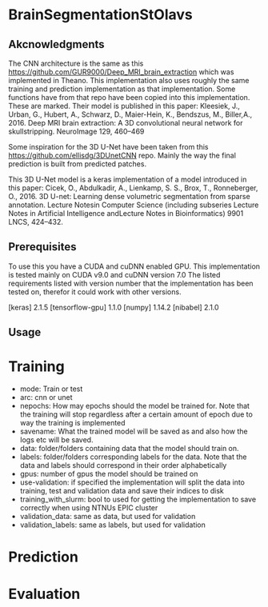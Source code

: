 # BrainSegmentationStOlavs
## Akcnowledgments
The CNN architecture is the same as this https://github.com/GUR9000/Deep_MRI_brain_extraction which was implemented in Theano. This implementation also uses roughly the same training and prediction implementation as that implementation. Some functions have from that repo have been copied into this implementation. These are marked. Their model is published in this paper:
Kleesiek, J., Urban, G., Hubert, A., Schwarz, D., Maier-Hein, K., Bendszus, M., Biller,A.,  2016.  Deep  MRI  brain  extraction:  A  3D  convolutional  neural  network  for  skullstripping. NeuroImage 129, 460–469

Some inspiration for the 3D U-Net have been taken from this https://github.com/ellisdg/3DUnetCNN repo. Mainly the way the final prediction is built from predicted patches.

This 3D U-Net model is a keras implementation of a model introduced in this paper:
Cicek, ̈O.,  Abdulkadir,  A.,  Lienkamp,  S.  S.,  Brox,  T.,  Ronneberger,  O.,  2016.  3D  U-net:  Learning dense volumetric segmentation from sparse annotation. Lecture Notesin Computer Science (including subseries Lecture Notes in Artificial Intelligence andLecture Notes in Bioinformatics) 9901 LNCS, 424–432.

## Prerequisites
To use this you have a CUDA and cuDNN enabled GPU. This implementation is tested mainly on CUDA v9.0 and cuDNN version 7.0
The listed requirements listed with version number that the implementation has been tested on, therefor it could work with other versions.

[keras] 2.1.5
[tensorflow-gpu] 1.1.0
[numpy] 1.14.2
[nibabel] 2.1.0

## Usage
# Training
 - mode: Train or test
 - arc: cnn or unet
 - nepochs: How may epochs should the model be trained for. Note that the training will stop regardless after a certain amount of epoch due to way the training is implemented
 - savename: What the trained model will be saved as and also how the logs etc will be saved.
 - data: folder/folders containing data that the model should train on.
 - labels: folder/folders corresponding labels for the data. Note that the data and labels should correspond in their order alphabetically
 - gpus: number of gpus the model should be trained on
 - use-validation: if specified the implementation will split the data into training, test and validation data and save their indices to disk
 - training_with_slurm: bool to used for getting the implementation to save correctly when using NTNUs EPIC cluster
 - validation_data: same as data, but used for validation
 - validation_labels: same as labels, but used for validation

# Prediction

# Evaluation

